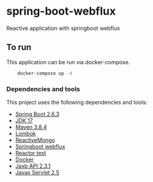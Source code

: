 # spring-boot-webflux
Reactive application with springboot webflux

## To run
This application can be run via docker-compose.
```bash
    docker-compose up -d
```

### Dependencies and tools
This project uses the following dependencies and tools:
 - [Spring Boot 2.6.3](https://start.spring.io/#!type=maven-project&language=java&platformVersion=2.6.3&packaging=jar&jvmVersion=17&groupId=io.github.brandonsousa&artifactId=spring-boot-webflux&name=spring-boot-webflux&description=Reactive%20application%20with%20springboot%20webflux&packageName=io.github.brandonsousa.spring-boot-webflux&dependencies=webflux,data-mongodb-reactive,lombok)
 - [JDK 17](https://www.oracle.com/java/technologies/javase/jdk17-archive-downloads.html)
 - [Maven 3.8.4](https://maven.apache.org/download.cgi#:~:text=Apache%20Maven%203.8.4%20is,recommended%20version%20for%20all%20users.)
 - [Lombok](https://projectlombok.org/setup/maven)
 - [ReactiveMongo](https://mvnrepository.com/artifact/org.springframework.boot/spring-boot-starter-data-mongodb-reactive)
 - [Springboot webflux](https://mvnrepository.com/artifact/org.springframework.boot/spring-boot-starter-webflux)
 - [Reactor test](https://projectreactor.io/docs/core/release/reference/)
 - [Docker](https://www.docker.com/products/docker-desktop)
 - [Jaxb API 2.3.1](https://mvnrepository.com/artifact/javax.xml.bind/jaxb-api/2.3.1)
 - [Javax Servlet 2.5](https://mvnrepository.com/artifact/javax.servlet/servlet-api/2.5)
